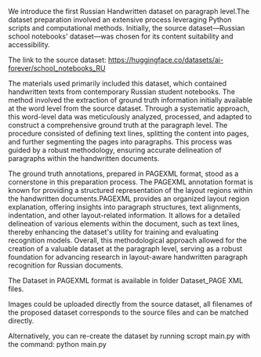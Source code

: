 We introduce the first Russian Handwritten dataset on paragraph level.The dataset preparation involved an extensive process leveraging Python scripts and computational methods. Initially, the source dataset—Russian school notebooks' dataset—was chosen for its content suitability and accessibility. 

The link to the source dataset: https://huggingface.co/datasets/ai-forever/school_notebooks_RU

The materials used primarily included this dataset, which contained handwritten texts from contemporary Russian student notebooks. The method involved the extraction of ground truth information initially available at the word level from the source dataset.
Through a systematic approach, this word-level data was meticulously analyzed, processed, and adapted to construct a comprehensive ground truth at the paragraph level. The procedure consisted of defining text lines, splitting the content into pages, and further segmenting the pages into paragraphs. This process was guided by a robust methodology, ensuring accurate delineation of paragraphs within the handwritten documents.

The ground truth annotations, prepared in PAGEXML format, stood as a cornerstone in this preparation process. The PAGEXML annotation format is known for providing a structured representation of the layout regions within the handwritten documents.PAGEXML provides an organized layout region explanation, offering insights into paragraph structures, text alignments, indentation, and other layout-related information. It allows for a detailed delineation of various elements within the document, such as text lines, thereby enhancing the dataset's utility for training and evaluating recognition models. 
Overall, this methodological approach allowed for the creation of a valuable dataset at the paragraph level, serving as a robust foundation for advancing research in layout-aware handwritten paragraph recognition for Russian documents.


The Dataset in PAGEXML format is available in folder Dataset_PAGE XML files.

Images could be uploaded directly from the source dataset, all filenames of the proposed dataset corresponds to the source files and can be matched directly. 

Alternatively, you can re-create the dataset by running scropt main.py with the command: 
python main.py


